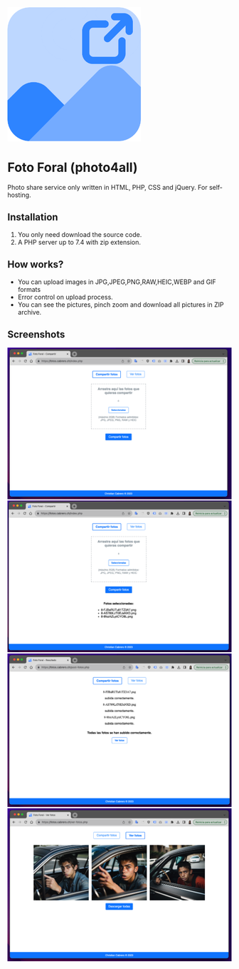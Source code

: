 <img src='https://github.com/christiancabrero/foto-foral/blob/main/favicon.png' width='300'>

# Foto Foral (photo4all)

Photo share service only written in HTML, PHP, CSS and jQuery. For self-hosting.

## Installation
1. You only need download the source code.
2. A PHP server up to 7.4 with zip extension.

## How works?
- You can upload images in JPG,JPEG,PNG,RAW,HEIC,WEBP and GIF formats
- Error control on upload process.
- You can see the pictures, pinch zoom and download all pictures in ZIP archive.

## Screenshots
![Pantalla de inicio](https://github.com/christiancabrero/foto-foral/blob/main/uploads/screenshot-1.png)
![Selección de fotos](https://github.com/christiancabrero/foto-foral/blob/main/uploads/screenshot-2.png)
![Subida de fotos correcta](https://github.com/christiancabrero/foto-foral/blob/main/uploads/screenshot-3.png)
![Vista y descarga de fotos](https://github.com/christiancabrero/foto-foral/blob/main/uploads/screenshot-4.png)
